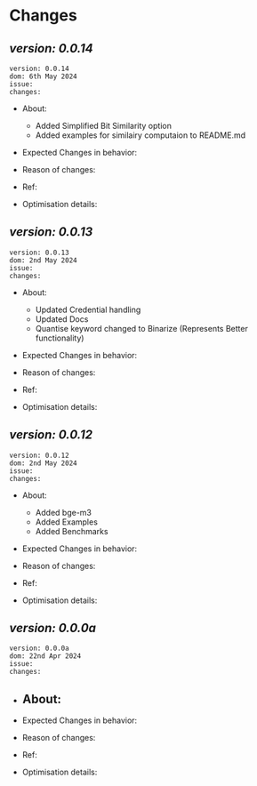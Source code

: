 **Changes**
============

_version: 0.0.14_
-----------------------
```
version: 0.0.14
dom: 6th May 2024
issue:
changes:
```
* About:
  - Added Simplified Bit Similarity option
  - Added examples for similairy computaion to README.md

* Expected Changes in behavior:
* Reason of changes:
* Ref:
* Optimisation details:


_version: 0.0.13_
-----------------------
```
version: 0.0.13
dom: 2nd May 2024
issue:
changes:
```
* About:
  - Updated Credential handling
  - Updated Docs
  - Quantise keyword changed to Binarize (Represents Better functionality)

* Expected Changes in behavior:
* Reason of changes:
* Ref:
* Optimisation details:

_version: 0.0.12_
-----------------------
```
version: 0.0.12
dom: 2nd May 2024
issue:
changes:
```
* About:
  - Added bge-m3
  - Added Examples
  - Added Benchmarks

* Expected Changes in behavior:
* Reason of changes:
* Ref:
* Optimisation details:

_version: 0.0.0a_
-----------------------
```
version: 0.0.0a
dom: 22nd Apr 2024
issue:
changes:
```
* About:
  - 

* Expected Changes in behavior:
* Reason of changes:
* Ref:
* Optimisation details: